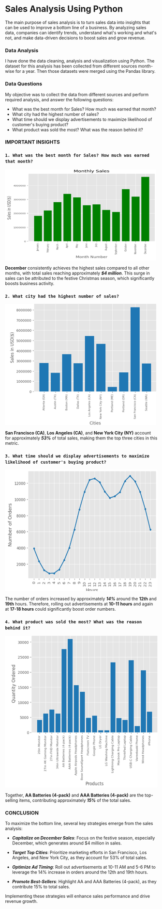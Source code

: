 # Sales Analysis Using Python

The main purpose of sales analysis is to turn sales data into insights that can be used to improve a bottom line of a business. By analyzing sales data, companies can identify trends, understand what's working and what's not, and make data-driven decisions to boost sales and grow revenue.


### Data Analysis
I have done the data cleaning, analysis and visualization using Python. The dataset for this analysis has been collected from different sources month-wise for a year. Then those datasets were merged using the Pandas library.


### Data Questions
My objective was to collect the data from different sources and perform required analysis, and answer the following questions:

* What was the best month for Sales? How much was earned that month?
* What city had the highest number of sales?
* What time should we display advertisements to maximize likelihood of customer's buying product?
* What product was sold the most? What was the reason behind it?

### IMPORTANT INSIGHTS
### ```1. What was the best month for Sales? How much was earned that month?```

<img src="images/Question1graph.png" alt="Grouped Data By Month" width="500" height="300"/>

__December__ consistently achieves the highest sales compared to all other months, with total sales reaching approximately ___$4 million___. This surge in sales can be attributed to the festive Christmas season, which significantly boosts business activity.


### ```2. What city had the highest number of sales?```

<img src="images/Question2graph.png" alt="Grouped Data By Month" width="500"
height="400"/>

__San Francisco (CA)__, __Los Angeles (CA)__, and __New York City (NY)__ account for approximately ___53%___ of total sales, making them the top three cities in this metric.

### `3. What time should we display advertisements to maximize likelihood of customer's buying product?`

<img src="images/Question3graph.png" alt="Grpah of 3rd question"
width="600" height="400" />

The number of orders increased by approximately ___14%___ around the __12th__ and __19th__ hours. Therefore, rolling out advertisements at __10-11 hours__ and again at __17-18 hours__ could significantly boost order numbers.

### `4. What product was sold the most? What was the reason behind it?`
<img src="images/Question5_1graph.png" alt="Products vs Quantity Ordered" width="" height="500" />

Together, __AA Batteries (4-pack)__ and __AAA Batteries (4-pack)__ are the top-selling items, contributing approximately ___15%___ of the total sales.

### CONCLUSION
To maximize the bottom line, several key strategies emerge from the sales analysis:

* ___Capitalize on December Sales___: Focus on the festive season, especially December, which generates around $4 million in sales.

* ___Target Top Cities___: Prioritize marketing efforts in San Francisco, Los Angeles, and New York City, as they account for 53% of total sales.

* ___Optimize Ad Timing___: Roll out advertisements at 10-11 AM and 5-6 PM to leverage the 14% increase in orders around the 12th and 19th hours.

* ___Promote Best-Sellers___: Highlight AA and AAA Batteries (4-pack), as they contribute 15% to total sales.

Implementing these strategies will enhance sales performance and drive revenue growth.
